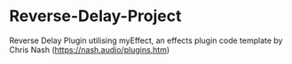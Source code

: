 # Reverse-Delay-Project
Reverse Delay Plugin utilising myEffect, an effects plugin
code template by Chris Nash (https://nash.audio/plugins.htm)
